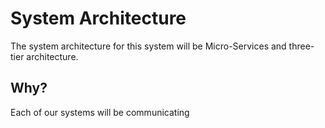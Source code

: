 # System Architecture
The system architecture for this system will be Micro-Services and three-tier architecture.
## Why?
Each of our systems will be communicating

